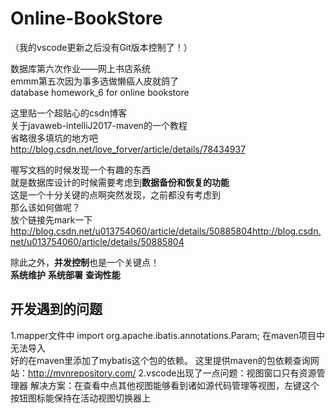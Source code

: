 # Online-BookStore

（我的vscode更新之后没有Git版本控制了！）

数据库第六次作业——网上书店系统<br/>
emmm第五次因为事多选做懒癌人皮就鸽了<br/>
database homework_6 for online bookstore<br/>

这里贴一个超贴心的csdn博客<br/>
关于javaweb-intelliJ2017-maven的一个教程<br/>
省略很多填坑的地方吧<br/>
http://blog.csdn.net/love_forver/article/details/78434937<br/>

喔写文档的时候发现一个有趣的东西<br/>
就是数据库设计的时候需要考虑到**数据备份和恢复的功能**<br/>
这是一个十分关键的点啊突然发现，之前都没有考虑到<br/>
那么该如何做呢？<br/>
放个链接先mark一下<br/>
http://blog.csdn.net/u013754060/article/details/50885804http://blog.csdn.net/u013754060/article/details/50885804<br/>

除此之外，**并发控制**也是一个关键点！<br/>
**系统维护**
**系统部署**
**查询性能**

## 开发遇到的问题

1.mapper文件中 import org.apache.ibatis.annotations.Param; 在maven项目中无法导入<br/>
    好的在maven里添加了mybatis这个包的依赖。
    这里提供maven的包依赖查询网站：http://mvnrepository.com/
2.vscode出现了一点问题：视图窗口只有资源管理器
    解决方案：在查看中点其他视图能够看到诸如源代码管理等视图，左键这个按钮图标能保持在活动视图切换器上
